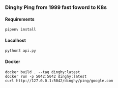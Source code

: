### Dinghy Ping from 1999 fast foword to K8s

#### Requirements

```pipenv install```

#### Localhost

```python3 api.py```


#### Docker

```
docker build . --tag dinghy:latest
docker run -p 5042:5042 dinghy:latest
curl http://127.0.0.1:5042/dinghy/ping/google.com
```
